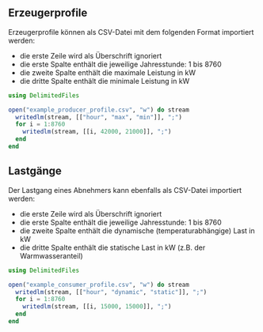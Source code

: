 ## Erzeugerprofile
Erzeugerprofile können als CSV-Datei mit dem folgenden Format importiert werden:

* die erste Zeile wird als Überschrift ignoriert
* die erste Spalte enthält die jeweilige Jahresstunde: 1 bis 8760
* die zweite Spalte enthält die maximale Leistung in kW
* die dritte Spalte enthält die minimale Leistung in kW

```julia
using DelimitedFiles

open("example_producer_profile.csv", "w") do stream
  writedlm(stream, [["hour", "max", "min"]], ";")
  for i = 1:8760
    writedlm(stream, [[i, 42000, 21000]], ";")
  end
end
```

## Lastgänge
Der Lastgang eines Abnehmers kann ebenfalls als CSV-Datei importiert werden:

* die erste Zeile wird als Überschrift ignoriert
* die erste Spalte enthält die jeweilige Jahresstunde: 1 bis 8760
* die zweite Spalte enthält die dynamische (temperaturabhängige) Last in kW
* die dritte Spalte enthält die statische Last in kW (z.B. der Warmwasseranteil)

```julia
using DelimitedFiles

open("example_consumer_profile.csv", "w") do stream
  writedlm(stream, [["hour", "dynamic", "static"]], ";")
  for i = 1:8760
    writedlm(stream, [[i, 15000, 15000]], ";")
  end
end
```
